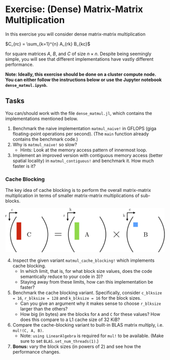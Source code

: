 # Exercise: (Dense) Matrix-Matrix Multiplication

In this exercise you will consider dense matrix-matrix multiplication

$C_{rc} = \sum_{k=1}^{n} A_{rk} B_{kc}$

for square matrices $A$, $B$, and $C$ of size $n \times n$. Despite being seemingly simple, you will see that different implementations have vastly different performance.

**Note: Ideally, this exercise should be done on a cluster compute node. You can either follow the instructions below or use the Jupyter notebook `dense_matmul.ipynb`.**

## Tasks

You can/should work with the file `dense_matmul.jl`, which contains the implementations mentioned below.

1) Benchmark the naive implementation `matmul_naive!` in GFLOPS (giga floating-point operations per second). (The `main` function already contains the benchmark code.)
2) Why is `matmul_naive!` so slow?
    * Hints: Look at the memory access pattern of innermost loop.
3) Implement an improved version with contiguous memory access (better spatial locality) in `matmul_contiguous!` and benchmark it. How much faster is it?

### Cache Blocking

The key idea of cache blocking is to perform the overall matrix-matrix multiplication in terms of smaller matrix-matrix multiplications of sub-blocks.

<img src="./imgs/dMMM_cache_blocking.png">
<br>

4) Inspect the given variant `matmul_cache_blocking!` which implements cache blocking.
    * In which limit, that is, for what block size values, does the code semantically reduce to your code in 3)?
    * Staying away from these limits, how can this implementation be faster?
5) Benchmark the cache blocking variant. Specifically, consider `c_blksize = 16`, `r_blksize = 128` and `k_blksize = 16` for the block sizes.
    * Can you give an argument why it makes sense to choose `r_blksize` larger than the others?
    * How big (in bytes) are the blocks for `A` and `C` for these values? How does this compare to a L1 cache size of 32 KiB? 
6) Compare the cache-blocking variant to built-in BLAS matrix multiply, i.e. `mul!(C, A, B)`.
    * Note: `using LinearAlgebra` is required for `mul!` to be available. (Make sure to set `BLAS.set_num_threads(1)`.)
7) **Bonus:** vary the block sizes (in powers of 2) and see how the performance changes.

